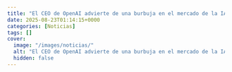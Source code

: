 ```yaml
---
title: "El CEO de OpenAI advierte de una burbuja en el mercado de la IA"
date: 2025-08-23T01:14:15+0000
categories: [Noticias]
tags: []
cover:
  image: "/images/noticias/"
  alt: "El CEO de OpenAI advierte de una burbuja en el mercado de la IA"
  hidden: false
---
```



